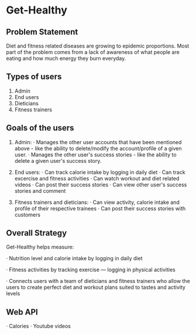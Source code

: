 # Get-Healthy
## Problem Statement

Diet and fitness related diseases are growing to epidemic proportions. Most part of the problem comes from a lack of awareness of what people are eating and how much energy they burn everyday.

## Types of users

1) Admin
2) End users
3) Dieticians
4) Fitness trainers

## Goals of the users

1) Admin:
· Manages the other user accounts that have been mentioned above - like the ability to delete/modify the account/profile of a given user.
· Manages the other user's success stories - like the ability to delete a given user's success story.

2) End users:
· Can track calorie intake by logging in daily diet
· Can track excercise and fitness activities
· Can watch workout and diet related videos
· Can post their success stories
· Can view other user's success stories and comment

3) Fitness trainers and dieticians:
· Can view activity, calorie intake and profile of their respective trainees
· Can post their success stories with customers

## Overall Strategy

Get-Healthy helps measure:

· Nutrition level and calorie intake by logging in daily diet

· Fitness activities by tracking exercise — logging in physical activities

· Connects users with a team of dieticians and fitness trainers who allow the users to create perfect diet and workout plans suited to tastes and activity levels

## Web API

· Calories
· Youtube videos
